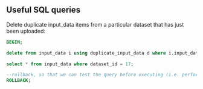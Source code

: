 ## Useful SQL queries

Delete duplicate input_data items from a particular dataset that has just been uploaded:

~~~ SQL
BEGIN;

delete from input_data i using duplicate_input_data d where i.input_data_id = d.input_data_id and i.dataset_id = 17 and i.timestamp_upload is not null;

select * from input_data where dataset_id = 17;

--rollback, so that we can test the query before executing (i.e. perform a dry run)
ROLLBACK;
~~~
